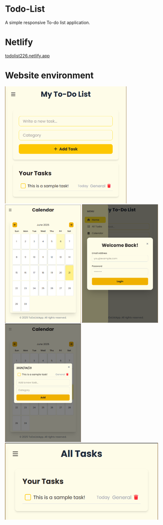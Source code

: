 # Todo-List

A simple responsive To-do list application.

# Netlify

<a href='https://todolist226.netlify.app'>todolist226.netlify.app</a>

# Website environment

<p>
  <img src="./pic/1.png" width="400"/>
  <img src="./pic/2.png" width="250"/>
  <img src="./pic/4.png" width="250"/>
  <img src="./pic/5.png" width="250"/>
  <img src="./pic/3.png" width="750"/>
</p>

